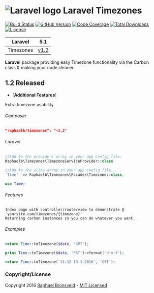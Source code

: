 ![Laravel logo](http://laravel.com/assets/img/laravel-logo.png)  Laravel Timezones
========================

[![Build Status](https://img.shields.io/badge/build-passing-brightgreen.svg)](https://packagist.org/packages/raphaelb/timezones)
[![GitHub Version](https://img.shields.io/github/release/raphaelbronsveld/timezones.svg?branch=master&style=flat-square)](https://packagist.org/packages/raphaelb/timezones)
[![Code Coverage](https://img.shields.io/badge/coverage-100%-green.svg?style=flat-square)](https://packagist.org/packages/raphaelb/timezones)
[![Total Downloads](https://img.shields.io/packagist/dt/raphaelb/timezones.svg?style=flat-square)](https://packagist.org/packages/raphaelb/timezones)
[![License](http://img.shields.io/badge/license-MIT-ff69b4.svg?style=flat-square)](http://RaphaelBronsveld.mit-license.org)


| **Laravel** | 5.1 |
|:-----------:|:----:|
| Timezones |  [v1.2](https://packagist.org/packages/raphaelb/timezones) |
  
**Laravel** package providing easy Timezone functionality via the Carbon class & making your code cleaner.

## 1.2 Released
- [**Additional Features**]
    
Extra timezone usability.

###### Composer
```JSON
"raphaelb/timezones": "~1.2"
```

###### Laravel
```php
//Add to the providers array in your app config file.
Raphaelb\Timezones\TimezoneServiceProvider::class

//Add to the alias array in your app config file.
'Time'  => Raphaelb\Timezones\Facades\Timezone::class,

use Time;
```

###### Features
```
Index page with controller/route/view to demonstrate @ 'yoursite.com/timezones/{timezone}'
Returning carbon instances so you can do whatever you want.
```

###### Examples
```php
return Time::toTimezone($date, 'GMT');

print Time::toTimezone($date, 'PST')->format('d-m-Y');

return Time::toTimezone('11:32 13-1-2016', 'CST');
```

### Copyright/License
Copyright 2016 [Raphael Bronsveld](https://github.com/RaphaelBronsveld) - [MIT Licensed](http://RaphaelBronsveld.mit-license.org) 